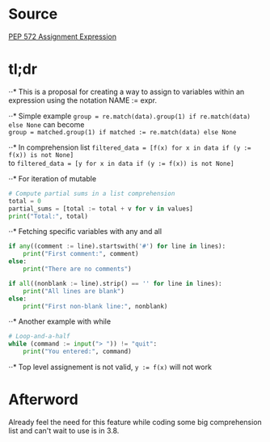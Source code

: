 # Source

[PEP 572 Assignment Expression](https://www.python.org/dev/peps/pep-0572/)

# tl;dr

⋅⋅* This is a proposal for creating a way to assign to variables within an expression using the notation NAME := expr.

⋅⋅* Simple example `group = re.match(data).group(1) if re.match(data) else None` can become  
`group = matched.group(1) if matched := re.match(data) else None`

⋅⋅* In comprehension list `filtered_data = [f(x) for x in data if (y := f(x)) is not None]`  
to `filtered_data = [y for x in data if (y := f(x)) is not None]`

⋅⋅* For iteration of mutable 

```python
# Compute partial sums in a list comprehension
total = 0
partial_sums = [total := total + v for v in values]
print("Total:", total)
```

⋅⋅* Fetching specific variables with any and all 

```python
if any((comment := line).startswith('#') for line in lines):
    print("First comment:", comment)
else:
    print("There are no comments")

if all((nonblank := line).strip() == '' for line in lines):
    print("All lines are blank")
else:
    print("First non-blank line:", nonblank)
```

⋅⋅* Another example with while  

```python
# Loop-and-a-half
while (command := input("> ")) != "quit":
    print("You entered:", command)
```

⋅⋅* Top level assignement is not valid, `y := f(x)` will not work

# Afterword

Already feel the need for this feature while coding some big comprehension list and can't wait to use is in 3.8.
